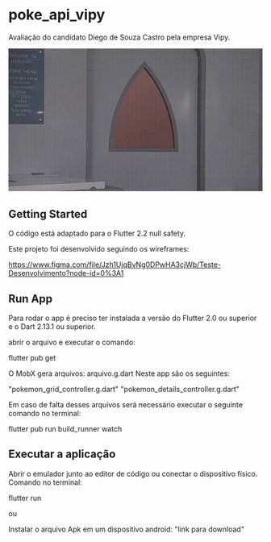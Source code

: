 # poke_api_vipy
 Avaliação do candidato Diego de Souza Castro pela empresa Vipy.


![Teste](https://github.com/DiegoSCastro/poke_api_vipy/raw/main/output.gif)


## Getting Started
O código está adaptado para o Flutter 2.2 null safety.

Este projeto foi desenvolvido seguindo os wireframes:

https://www.figma.com/file/Jzh1UjqBvNg0DPwHA3cjWb/Teste-Desenvolvimento?node-id=0%3A1

## Run App
Para rodar o app é preciso ter instalada a versão do Flutter 2.0 ou superior
e o Dart 2.13.1 ou superior.

abrir o arquivo e executar o comando:

flutter pub get

O MobX gera arquivos: arquivo.g.dart
Neste app são os seguintes:

 "pokemon_grid_controller.g.dart"
 "pokemon_details_controller.g.dart"

Em caso de falta desses arquivos será necessário executar o seguinte comando
no terminal:

flutter pub run build_runner watch

## Executar a aplicação

Abrir o emulador junto ao editor de código ou conectar o dispositivo físico.
Comando no terminal:

flutter run

ou

Instalar o arquivo Apk em um dispositivo android:
"link para download"



